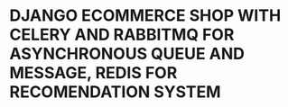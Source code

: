 # DJANGO ECOMMERCE SHOP WITH CELERY AND RABBITMQ FOR ASYNCHRONOUS QUEUE AND MESSAGE, REDIS FOR RECOMENDATION SYSTEM
